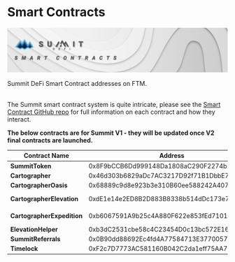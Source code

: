 # Smart Contracts

![](<../.gitbook/assets/Smart Contracts Masthead.jpg>)

Summit DeFi Smart Contract addresses on FTM.

\
The Summit smart contract system is quite intricate, please see the [Smart Contract GitHub repo](https://github.com/summit-defi/summit-contracts-pure) for full information on each contract and how they interact.

**The below contracts are for Summit V1 - they will be updated once V2 final contracts are launched.**

| Contract Name              | Address                                    | Ftmscan                                                                                                  |
| -------------------------- | ------------------------------------------ | -------------------------------------------------------------------------------------------------------- |
| **SummitToken**            | 0x8F9bCCB6Dd999148Da1808aC290F2274b13D7994 | 🔗 [SummitToken](https://ftmscan.com/address/0x8F9bCCB6Dd999148Da1808aC290F2274b13D7994#code)            |
| **Cartographer**           | 0x46d303b6829aDc7AC3217D92f71B1DbbE77eBBA2 | 🔗 [Cartographer](https://ftmscan.com/address/0x46d303b6829aDc7AC3217D92f71B1DbbE77eBBA2#code)           |
| **CartographerOasis**      | 0x68889c9d8e923b3e310B60ee588242A407fa6755 | 🔗 [CartographerOasis](https://ftmscan.com/address/0x68889c9d8e923b3e310B60ee588242A407fa6755#code)      |
| **CartographerElevation**  | 0xdE1e14e2ED8B2D883B8338b514dDc173e792271a | 🔗 [CartographerElevation](https://ftmscan.com/address/0xdE1e14e2ED8B2D883B8338b514dDc173e792271a#code)  |
| **CartographerExpedition** | 0xb6067591A9b25c4A880F622e853fEd71016F5b05 | 🔗 [CartographerExpedition](https://ftmscan.com/address/0xb6067591A9b25c4A880F622e853fEd71016F5b05#code) |
| **ElevationHelper**        | 0xb3dC2531cbe58c4C23454D0c13bc572E16C60F3a | 🔗 [ElevationHelper](https://ftmscan.com/address/0xb3dC2531cbe58c4C23454D0c13bc572E16C60F3a#code)        |
| **SummitReferrals**        | 0x0B90dd88692Ec4fd4A77584713E3770057272B38 | 🔗 [SummitReferrals](https://ftmscan.com/address/0x0B90dd88692Ec4fd4A77584713E3770057272B38#code)        |
| **Timelock**               | 0xF2c7D7773AC581160B042C2da1eff75AA7618b54 | 🔗 [Timelock](https://ftmscan.com/address/0xF2c7D7773AC581160B042C2da1eff75AA7618b54#code)               |
